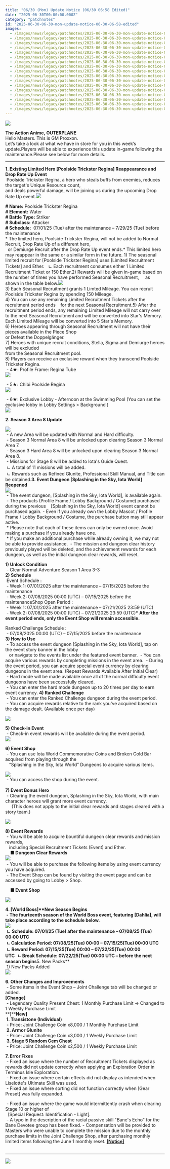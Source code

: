 ```yaml
---
title: "06/30 (Mon) Update Notice (06/30 06:58 Edited)"
date: "2025-06-30T00:00:00.000Z"
category: "patchnotes"
id: "2025-06-30-06-30-mon-update-notice-06-30-06-58-edited"
images:
  - /images/news/legacy/patchnotes/2025-06-30-06-30-mon-update-notice-06-30-06-58-edited/8f7b7095b952419199ca112917d456a5.webp
  - /images/news/legacy/patchnotes/2025-06-30-06-30-mon-update-notice-06-30-06-58-edited/0df151f7ddf343ffbe85d163407b206a.webp
  - /images/news/legacy/patchnotes/2025-06-30-06-30-mon-update-notice-06-30-06-58-edited/5029d740012444638e348ab9a69dd4e6.webp
  - /images/news/legacy/patchnotes/2025-06-30-06-30-mon-update-notice-06-30-06-58-edited/97b67c2acd4d435ebecba9ecb612cbff.webp
  - /images/news/legacy/patchnotes/2025-06-30-06-30-mon-update-notice-06-30-06-58-edited/8a81f689255a4a188308432d8d2d7688.webp
  - /images/news/legacy/patchnotes/2025-06-30-06-30-mon-update-notice-06-30-06-58-edited/7af175d3c18c4126af77156b942b2224.webp
  - /images/news/legacy/patchnotes/2025-06-30-06-30-mon-update-notice-06-30-06-58-edited/7a1ad21b14cb4f4dbf513e3f7a180793.webp
  - /images/news/legacy/patchnotes/2025-06-30-06-30-mon-update-notice-06-30-06-58-edited/b82a0789f5fd47848d20e9187a7c1f05.webp
  - /images/news/legacy/patchnotes/2025-06-30-06-30-mon-update-notice-06-30-06-58-edited/52cce4654aed40b1b811bee20b431172.webp
  - /images/news/legacy/patchnotes/2025-06-30-06-30-mon-update-notice-06-30-06-58-edited/bb8b3b4490784365b5eef05fb7dfe73b.webp
  - /images/news/legacy/patchnotes/2025-06-30-06-30-mon-update-notice-06-30-06-58-edited/4a2294a14deb47619106a441c2eb1af3.webp
  - /images/news/legacy/patchnotes/2025-06-30-06-30-mon-update-notice-06-30-06-58-edited/87116aec80c74edfa1f64c3cfeb6bac7.webp
  - /images/news/legacy/patchnotes/2025-06-30-06-30-mon-update-notice-06-30-06-58-edited/4fc1706ec98a4ba2b701f45df0e81c0d.webp
  - /images/news/legacy/patchnotes/2025-06-30-06-30-mon-update-notice-06-30-06-58-edited/9615da8385a34671803ff6bb471ea401.webp
  - /images/news/legacy/patchnotes/2025-06-30-06-30-mon-update-notice-06-30-06-58-edited/ece1cf3a0eac454695e4bb094a824286.webp
  - /images/news/legacy/patchnotes/2025-06-30-06-30-mon-update-notice-06-30-06-58-edited/ded1b2741122425a840b6f4f02e46651.webp
  - /images/news/legacy/patchnotes/2025-06-30-06-30-mon-update-notice-06-30-06-58-edited/048e05e70ea5403d8aacdbe20a9f44cb.webp
---
```


![](/images/news/legacy/patchnotes/2025-06-30-06-30-mon-update-notice-06-30-06-58-edited/8f7b7095b952419199ca112917d456a5.webp)

**The Action Anime, OUTERPLANE**  
Hello Masters. This is GM Proxxon.  
Let’s take a look at what we have in store for you in this week’s update.Players will be able to experience this update in-game following the maintenance.Please see below for more details.

* * *

**1\. Existing Limited Hero \[Poolside Trickster Regina\] Reappearance and Drop Rate Up Event**  
 Poolside Trickster Regina, a hero who steals buffs from enemies, reduces the target's Unique Resource count,  
and deals powerful damage, will be joining us during the upcoming Drop Rate Up event.![](/images/news/legacy/patchnotes/2025-06-30-06-30-mon-update-notice-06-30-06-58-edited/0df151f7ddf343ffbe85d163407b206a.webp)  

**\# Name:** Poolside Trickster Regina  
**\# Element:** Water  
**\# Battle Type:** Striker    
**\# Subclass:** Attacker  
**\# Schedule:**  07/01/25 (Tue) after the maintenance – 7/29/25 (Tue) before the maintenance  
\* The limited hero, Poolside Trickster Regina, will not be added to Normal Recruit, Drop Rate Up of a different hero,  
  or Demiurge Recruit after the Drop Rate Up event ends.\* This limited hero may reappear in the same or a similar form in the future. 1) The seasonal limited recruit for \[Poolside Trickster Regina\] uses \[Limited Recruitment Tickets\] and Ether.   ㄴ Each recruitment consumes either 1 Limited Recruitment Ticket or 150 Ether.2) Rewards will be given in-game based on the number of times you have performed Seasonal Recruitment,     as shown in the table below.![](/images/news/legacy/patchnotes/2025-06-30-06-30-mon-update-notice-06-30-06-58-edited/5029d740012444638e348ab9a69dd4e6.webp)  
3) Each Seasonal Recruitment grants 1 Limted Mileage. You can recruit Poolside Trickster Regina by spending 150 Mileage.  
4) You can use any remaining Limited Recruitment Tickets after the recruitment period ends    for the next Seasonal Recruitment.5) After the recruitment period ends, any remaining Limited Mileage will not carry over to the next Seasonal Recruitment and will be converted into Star's Memory. Each Limited Mileage will be converted into 5 Star's Memory.  
6) Heroes appearing through Seasonal Recruitment will not have their pieces available in the Piece Shop  
or Defeat the Doppelgänger.  
7) Heroes with unique recruit conditions, Stella, Sigma and Demiurge heroes will be excluded  
from the Seasonal Recruitment pool.  
8) Players can receive an exclusive reward when they transcend Poolside Trickster Regina.  
 - 4★: Profile Frame: Regina Tube  
![](/images/news/legacy/patchnotes/2025-06-30-06-30-mon-update-notice-06-30-06-58-edited/97b67c2acd4d435ebecba9ecb612cbff.webp)  
  
 - 5★: Chibi Poolside Regina  
![](/images/news/legacy/patchnotes/2025-06-30-06-30-mon-update-notice-06-30-06-58-edited/8a81f689255a4a188308432d8d2d7688.webp)  
  
 - 6★: Exclusive Lobby - Afternoon at the Swimming Pool (You can set the exclusive lobby in Lobby Settings > Background )  
![](/images/news/legacy/patchnotes/2025-06-30-06-30-mon-update-notice-06-30-06-58-edited/7af175d3c18c4126af77156b942b2224.webp)  
  
**2\. Season 3 Area 8 Update**

![](/images/news/legacy/patchnotes/2025-06-30-06-30-mon-update-notice-06-30-06-58-edited/7a1ad21b14cb4f4dbf513e3f7a180793.webp)  
 - A new Area will be updated with Normal and Hard difficulty.  
 - Season 3 Normal Area 8 will be unlocked upon clearing Season 3 Normal Area 7.  
 - Season 3 Hard Area 8 will be unlocked upon clearing Season 3 Normal Area 8.   
 - Missions for Stage 8 will be added to Iota's Guide Quest.  
 ㄴ A total of 11 missions will be added.  
 ㄴ Rewards such as Refined Glunite, Professional Skill Manual, and Title can be obtained.**3\. Event Dungeon \[Splashing in the Sky, Iota World\] Reopened**  
![](/images/news/legacy/patchnotes/2025-06-30-06-30-mon-update-notice-06-30-06-58-edited/b82a0789f5fd47848d20e9187a7c1f05.webp)  
 - The event dungeon, \[Splashing in the Sky, Iota World\], is available again.  
 - The products (Profile Frame / Lobby Background / Costume) purchased during the previous    \[Splashing in the Sky, Iota World\] event cannot be purchased again. - Even if you already own the Lobby Mascot / Profile Frame / Lobby Background / Costume, the purchase button may still appear active.   
 \* Please note that each of these items can only be owned once. Avoid making a purchase if you already have one.   
 \* If you make an additional purchase while already owning it, we may not be able to provide assistance.  - The mission and dungeon clear history previously played will be deleted, and the achievement rewards for each dungeon, as well as the initial dungeon clear rewards, will reset.   
  
**1) Unlock Condition**    
 - Clear Normal Adventure Season 1 Area 3-3    
**2) Schedule**    
 Event Schedule :  
 - Week 1: 07/01/2025 after the maintenance – 07/15/2025 before the maintenance  
 - Week 2: 07/08/2025 00:00 (UTC) – 07/15/2025 before the maintenanceShop Open Period :  
 - Week 1: 07/01/2025 after the maintenance – 07/21/2025 23:59 (UTC)  
 - Week 2: 07/08/2025 00:00 (UTC) – 07/21/2025 23:59 (UTC)**\* After the event period ends, only the Event Shop will remain accessible.**   
  
Ranked Challenge Schedule :  
 - 07/08/2025 00:00 (UTC) – 07/15/2025 before the maintenance  
**3) How to Use**    
 - To access the event dungeon \[Splashing in the Sky, Iota World\], tap on the event story banner in the lobby  
   or navigate to the events list under the featured event banner.  - You can acquire various rewards by completing missions in the event area.  - During the event period, you can acquire special event currency by clearing dungeons in the event area. (Repeat Rewards Available After Initial Clear)   
 - Hard mode will be made available once all of the normal difficulty event dungeons have been successfully cleared.   
 - You can enter the hard mode dungeon up to 20 times per day to earn event currency. **4) Ranked Challenge**   
 - You can enter the Ranked Challenge dungeon during the event period.    
 - You can acquire rewards relative to the rank you've acquired based on the damage dealt. (Available once per day) 

![](/images/news/legacy/patchnotes/2025-06-30-06-30-mon-update-notice-06-30-06-58-edited/52cce4654aed40b1b811bee20b431172.webp)  
  
**5) Check-in Event**  
 - Check-in event rewards will be available during the event period.    
![](/images/news/legacy/patchnotes/2025-06-30-06-30-mon-update-notice-06-30-06-58-edited/bb8b3b4490784365b5eef05fb7dfe73b.webp)  
  
**6) Event Shop**    
 - You can use Iota World Commemorative Coins and Broken Gold Bar acquired from playing through the   
   “Splashing in the Sky, Iota World” Dungeons to acquire various items.

![](/images/news/legacy/patchnotes/2025-06-30-06-30-mon-update-notice-06-30-06-58-edited/4a2294a14deb47619106a441c2eb1af3.webp)  
 - You can access the shop during the event.  
    
**7) Event Bonus Hero**   
 - Clearing the event dungeon, Splashing in the Sky, Iota World, with main character heroes will grant more event currency.    
     (This does not apply to the initial clear rewards and stages cleared with a story team.)   

![](/images/news/legacy/patchnotes/2025-06-30-06-30-mon-update-notice-06-30-06-58-edited/87116aec80c74edfa1f64c3cfeb6bac7.webp)  
  
**8) Event Rewards**   
 - You will be able to acquire bountiful dungeon clear rewards and mission rewards,  
   including Special Recruitment Tickets (Event) and Ether.   
    **■ Dungeon Clear Rewards**   
![](/images/news/legacy/patchnotes/2025-06-30-06-30-mon-update-notice-06-30-06-58-edited/4fc1706ec98a4ba2b701f45df0e81c0d.webp)   
 - You will be able to purchase the following items by using event currency you have acquired.    
 - The Event Shop can be found by visiting the event page and can be accessed by going to Lobby > Shop.   
  
    **■ Event Shop** 

![](/images/news/legacy/patchnotes/2025-06-30-06-30-mon-update-notice-06-30-06-58-edited/9615da8385a34671803ff6bb471ea401.webp)  
  
**4\. \[World Boss\]****New** **Season Begins**  
 - The fourteenth season of the World Boss event, featuring \[Dahlia\], will take place according to the schedule below.   
![](/images/news/legacy/patchnotes/2025-06-30-06-30-mon-update-notice-06-30-06-58-edited/ece1cf3a0eac454695e4bb094a824286.webp)  
 ㄴ  Schedule: 07/01/25 (Tue) after the maintenance – 07/08/25 (Tue) 00:00 UTC   
 ㄴ Calculation Period: 07/08/25(Tue) 00:00 – 07/15/25(Tue) 00:00 UTC   
 ㄴ Reward Period: 07/15/25(Tue) 00:00 – 07/22/25(Tue) 00:00 UTC   ㄴ Break Schedule: 07/22/25(Tue) 00:00 UTC – before the next season begins**5\. New Packs**   
 1) New Packs Added   
![](/images/news/legacy/patchnotes/2025-06-30-06-30-mon-update-notice-06-30-06-58-edited/ded1b2741122425a840b6f4f02e46651.webp)  
  
**6\. Other Changes and Improvements**   
 - Some items in the Event Shop – Joint Challenge tab will be changed or added.  
**\[Change\]**  
 - Legendary Quality Present Chest: 1 Monthly Purchase Limit → Changed to 1 Weekly Purchase Limit  
**\[****New\]  
 1. Transistone (Individual)**  
 - Price: Joint Challenge Coin x8,000 / 1 Monthly Purchase Limit  
 **2. Armor Glunite**  
 - Price: Joint Challenge Coin x3,000 / 1 Weekly Purchase Limit  
 **3. Stage 5 Random Gem Chest**  
 - Price: Joint Challenge Coin x2,500 / 1 Weekly Purchase Limit  
  
**7\. Error Fixes**   
 - Fixed an issue where the number of Recruitment Tickets displayed as rewards did not update correctly when applying an Exploration Order in Terminus Isle Exploration.  
 - Fixed an issue where certain effects did not display as intended when Liselotte's Ultimate Skill was used.  
 - Fixed an issue where sorting did not function correctly when \[Gear Preset\] was fully expanded.

 - Fixed an issue where the game would intermittently crash when clearing Stage 10 or higher of  
  \[Special Request: Identification - Light\].  
 - A typo in the description of the racial passive skill "Bane's Echo" for the Bane Devotee group has been fixed. - Compensation will be provided to Masters who were unable to complete the mission due to the monthly purchase limits in the Joint Challenge Shop, after purchasing monthly limited items following the June 1 monthly reset. [**\[Notice\]**](https://page.onstove.com/outerplane/en/view/10804210)  
 

* * *

![](/images/news/legacy/patchnotes/2025-06-30-06-30-mon-update-notice-06-30-06-58-edited/048e05e70ea5403d8aacdbe20a9f44cb.webp)
